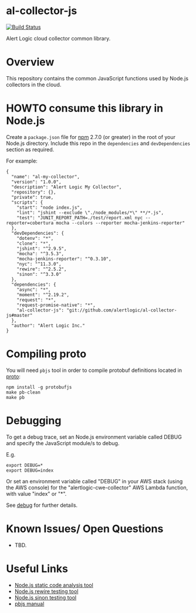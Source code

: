 # al-collector-js

[![Build Status](https://secure.travis-ci.org/alertlogic/al-collector-js.png?branch=master)](http://travis-ci.org/alertlogic/al-collector-js)

Alert Logic cloud collector common library.


# Overview

This repository contains the common JavaScript functions used by Node.js collectors in the cloud.  

# HOWTO consume this library in Node.js

Create a `package.json` file for [npm](https://www.npmjs.com/) 2.7.0 (or greater) 
in the root of your Node.js directory.  Include this repo in the 
`dependencies` and `devDependencies` section as required.  

For example:

```
{
  "name": "al-my-collector",
  "version": "1.0.0",
  "description": "Alert Logic My Collector",
  "repository": {},
  "private": true,
  "scripts": {
    "start": "node index.js",
    "lint": "jshint --exclude \"./node_modules/*\" **/*.js",
    "test": "JUNIT_REPORT_PATH=./test/report.xml nyc --reporter=cobertura mocha --colors --reporter mocha-jenkins-reporter"
  },
  "devDependencies": {
    "dotenv": "*",
    "clone": "*",
    "jshint": "^2.9.5",
    "mocha": "^3.5.3",
    "mocha-jenkins-reporter": "^0.3.10",
    "nyc": "^11.3.0",
    "rewire": "^2.5.2",
    "sinon": "^3.3.0"
  },
  "dependencies": {
    "async": "*",
    "moment": "^2.19.2",
    "request": "*",
    "request-promise-native": "*",
    "al-collector-js": "git://github.com/alertlogic/al-collector-js#master"
  },
  "author": "Alert Logic Inc."
}
```

# Compiling proto

You will need `pbjs` tool in order to compile protobuf definitions located in [proto](proto):

```
npm install -g protobufjs
make pb-clean
make pb
```

# Debugging

To get a debug trace, set an Node.js environment variable called DEBUG and
specify the JavaScript module/s to debug.

E.g.

```
export DEBUG=*
export DEBUG=index
```

Or set an environment variable called "DEBUG" in your AWS stack (using the AWS 
console) for the "alertlogic-cwe-collector" AWS Lambda function, with 
value "index" or "*".

See [debug](https://www.npmjs.com/package/debug) for further details.

# Known Issues/ Open Questions

- TBD.

# Useful Links

- [Node.js static code analysis tool](http://jshint.com/install/)
- [Node.js rewire testing tool](https://github.com/jhnns/rewire)
- [Node.js sinon testing tool](http://sinonjs.org/)
- [pbjs manual](http://dcode.io/protobuf.js/#pbjs-for-javascript)
